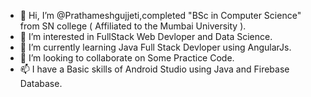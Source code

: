 - 👋 Hi, I’m @Prathameshgujjeti,completed "BSc in Computer Science" from SN college ( Affiliated to the Mumbai University ).
- 👀 I’m interested in FullStack Web Devloper and Data Science.
- 🌱 I’m currently learning Java Full Stack Devloper using AngularJs.
- 💞️ I’m looking to collaborate on Some Practice Code.
- 📫 I have a Basic skills of Android Studio using Java and Firebase Database.
  
<!---
Prathameshgujjeti/Prathameshgujjeti is a ✨ special ✨ repository because its `README.md` (this file) appears on your GitHub profile.
You can click the Preview link to take a look at your changes.
--->
